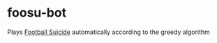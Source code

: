 foosu-bot
=========

Plays [Football Suicide](http://www.footballsuicide.com) automatically according to the greedy algorithm
